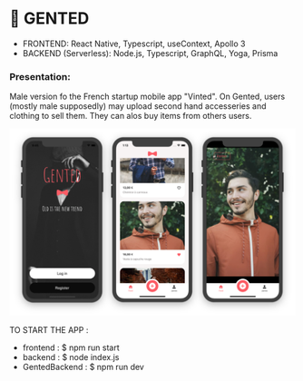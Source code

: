 # 🚀 GENTED

<ul>
  <li>FRONTEND: React Native, Typescript, useContext, Apollo 3</li>
  <li>BACKEND (Serverless): Node.js, Typescript, GraphQL, Yoga, Prisma</li>
</ul>

<h3>Presentation:</h3>
<p>Male version fo the French startup mobile app "Vinted".
On Gented, users (mostly male supposedly) may upload second hand accesseries and clothing to sell them.
They can alos buy items from others users.</p>


![alt text](https://raw.githubusercontent.com/vihong/vihong/main/previewGentedMobilesOnly.png)

TO START THE APP : 
<ul><li>frontend : $ npm run start</li>

<li>backend : $ node index.js</li>
<li>GentedBackend : $ npm run dev</li>
</ul>
